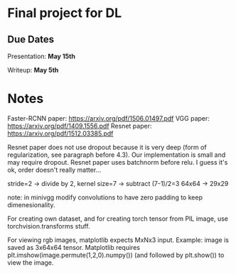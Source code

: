 # Final project for DL

Due Dates
---------
Presentation: <b>May 15th</b>

Writeup: <b>May 5th</b>


Notes
=====

Faster-RCNN paper: https://arxiv.org/pdf/1506.01497.pdf
VGG paper: https://arxiv.org/pdf/1409.1556.pdf
Resnet paper: https://arxiv.org/pdf/1512.03385.pdf


Resnet paper does not use dropout because it is very deep (form of regularization, see paragraph before 4.3). Our implementation is small and may require dropout.
Resnet paper uses batchnorm before relu. I guess it's ok, order doesn't really matter...

stride=2 -> divide by 2, kernel size=7 -> subtract (7-1)/2=3
64x64 -> 29x29

note: in minivgg modify convolutions to have zero padding to keep dimenesionality.

For creating own dataset, and for creating torch tensor from PIL image, use torchvision.transforms stuff.

For viewing rgb images, matplotlib expects MxNx3 input.
Example: image is saved as 3x64x64 tensor. Matplotlib requires plt.imshow(image.permute(1,2,0).numpy()) (and followed by plt.show()) to view the image.
